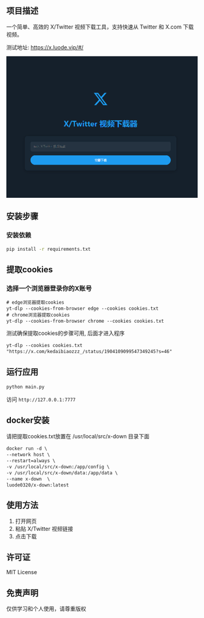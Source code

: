 ## 项目描述
一个简单、高效的 X/Twitter 视频下载工具，支持快速从 Twitter 和 X.com 下载视频。

测试地址: https://x.luode.vip/#/

![home.png](static%2Fhome.png)

## 安装步骤

### 安装依赖
```bash
pip install -r requirements.txt
```

## 提取cookies
### 选择一个浏览器登录你的X账号
```shell
# edge浏览器提取cookies
yt-dlp --cookies-from-browser edge --cookies cookies.txt
# chrome浏览器提取cookies
yt-dlp --cookies-from-browser chrome --cookies cookies.txt

```

测试确保提取cookies的步骤可用, 后面才进入程序
```shell
yt-dlp --cookies cookies.txt "https://x.com/kedaibiaozzz_/status/1904109099547349245?s=46"
```

## 运行应用
```bash
python main.py
```

访问 `http://127.0.0.1:7777`

## docker安装
请把提取cookies.txt放置在 /usr/local/src/x-down 目录下面

```shell
docker run -d \
--network host \
--restart=always \
-v /usr/local/src/x-down:/app/config \
-v /usr/local/src/x-down/data:/app/data \
--name x-down  \
luode0320/x-down:latest
```

## 使用方法
1. 打开网页
2. 粘贴 X/Twitter 视频链接
3. 点击下载

## 许可证
MIT License

## 免责声明
仅供学习和个人使用，请尊重版权
